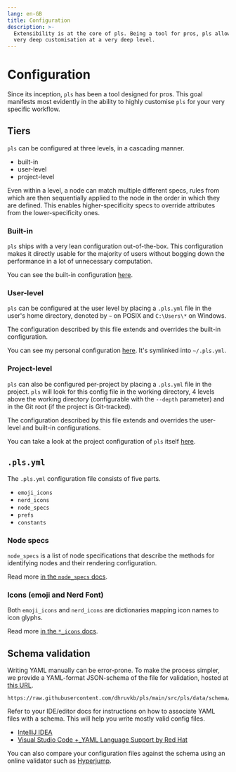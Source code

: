 ```yaml
---
lang: en-GB
title: Configuration
description: >-
  Extensibility is at the core of pls. Being a tool for pros, pls allows for
  very deep customisation at a very deep level.
---
```


# Configuration

Since its inception, `pls` has been a tool designed for pros. This goal
manifests most evidently in the ability to highly customise `pls` for your very
specific workflow.

## Tiers

`pls` can be configured at three levels, in a cascading manner.

- built-in
- user-level
- project-level

Even within a level, a node can match multiple different specs, rules from which
are then sequentially applied to the node in the order in which they are
defined. This enables higher-specificity specs to override attributes from the
lower-specificity ones.

### Built-in

`pls` ships with a very lean configuration out-of-the-box. This configuration
makes it directly usable for the majority of users without bogging down the
performance in a lot of unnecessary computation.

You can see the built-in configuration
[here](https://github.com/dhruvkb/pls/tree/main/src/pls/data/).

### User-level

`pls` can be configured at the user level by placing a `.pls.yml` file in the
user's home directory, denoted by `~` on POSIX and `C:\Users\*` on Windows.

The configuration described by this file extends and overrides the built-in
configuration.

You can see my personal configuration
[here](https://github.com/dhruvkb/dotfiles/blob/main/pls/.pls.yml). It's
symlinked into `~/.pls.yml`.

### Project-level

`pls` can also be configured per-project by placing a `.pls.yml` file in the
project. `pls` will look for this config file in the working directory, 4 levels
above the working directory (configurable with the `--depth` parameter) and in
the Git root (if the project is Git-tracked).

The configuration described by this file extends and overrides the user-level
and built-in configurations.

You can take a look at the project configuration of `pls` itself
[here](https://github.com/dhruvkb/pls/blob/main/.pls.yml).

## `.pls.yml`

The `.pls.yml` configuration file consists of five parts.

- `emoji_icons`
- `nerd_icons`
- `node_specs`
- `prefs`
- `constants`

### Node specs

`node_specs` is a list of node specifications that describe the methods for
identifying nodes and their rendering configuration.

Read more [in the `node_specs` docs](./node_specs).

### Icons (emoji and Nerd Font)

Both `emoji_icons` and `nerd_icons` are dictionaries mapping icon names to icon
glyphs.

Read more [in the `*_icons` docs](./icons).

## Schema validation

Writing YAML manually can be error-prone. To make the process simpler, we
provide a YAML-format JSON-schema of the file for validation, hosted at
[this URL](https://raw.githubusercontent.com/dhruvkb/pls/main/src/pls/data/schema/pls_config.yml).

```
https://raw.githubusercontent.com/dhruvkb/pls/main/src/pls/data/schema/pls_config.yml
```

Refer to your IDE/editor docs for instructions on how to associate YAML files
with a schema. This will help you write mostly valid config files.

- [IntelliJ IDEA](https://www.jetbrains.com/help/idea/json.html#ws_json_schema_add_custom)
- [Visual Studio Code +\_YAML Language Support by Red Hat](https://github.com/redhat-developer/vscode-yaml#associating-schemas)

You can also compare your configuration files against the schema using an online
validator such as [Hyperjump](https://json-schema.hyperjump.io).
